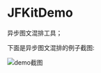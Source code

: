 # JFKitDemo

异步图文混排工具；

下面是异步图文混排的例子截图:

![demo截图](https://github.com/fjlprivate/JFKitDemo/raw/master/Screenshots/demo.png)

